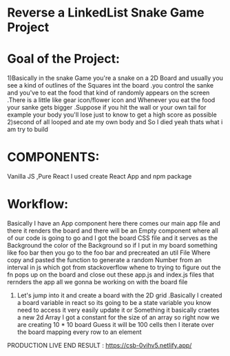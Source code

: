 # Reverse a LinkedList Snake Game Project 

# Goal of the Project:
1)Basically in the snake Game you're a snake on a 2D Board and usually you see a kind of outlines of the Squares int the board .you control the sanke and you've to eat the food that kind of randomly appears on the screen .There is a little like gear icon/flower icon and Whenever you eat the food your sanke gets bigger .Suppose if you hit the wall or your own tail for example your body you'll lose just to know to get a high score as possible  
2)second of all looped and ate my own body and So I died yeah thats what i am try to build 

# COMPONENTS:
Vanilla JS ,Pure React
I used create React App and npm package 

# Workflow:
Basically I have an App component here there comes our main app file and there it renders the board and there will be an Empty component where all of our code is going to go and I got the board CSS file and it serves as the Background the color of the Background so if I put in my board something like foo bar then you go to the foo bar and precreated an util File Where copy and pasted the function to generate a random Number from an interval in js which got from stackoverflow whene to trying to figure out the fn pops up on the board and close out these app.js and index.js files that rernders the app all we gonna be working on with the board file 
1) Let's jump into it and create a board with the 2D grid .Basically I created a board variable in react so its going to be a state variable you know need to access it very easily update it or Something it basically craetes a new 2d  Array I got a constant for the size of an array so right now we are creating 10 * 10 board Guess it will be 100 cells then I iterate over the board mapping every row to an element 


PRODUCTION LIVE END RESULT : https://csb-0vihv5.netlify.app/

